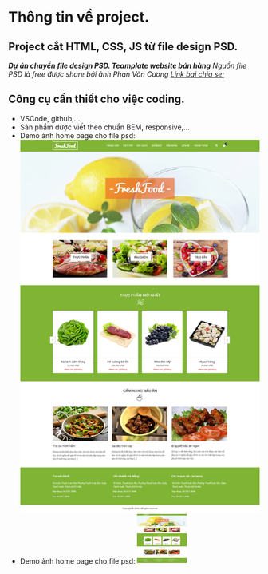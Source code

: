 # **Thông tin về project.** #

## Project cắt HTML, CSS, JS từ file design PSD. ##

**_Dự án chuyển file design PSD. Teamplate website bán hàng_**
*Nguồn file PSD là free được share bởi ảnh Phan Văn Cương [Link bai chia se:](http://laptrinh.unitop.vn/tang-file-psd-giao-dien-website-mien-phi/)*

## Công cụ cần thiết cho việc coding. ##

- VSCode, github,...
- Sản phẩm được viết theo chuẩn BEM, responsive,...
- Demo ảnh home page cho file psd: ![home page](images/PREVIEWS/home-01.png)
- Demo ảnh home page cho file psd: <img src="images/PREVIEWS/home-01.png" width="100" height="100">